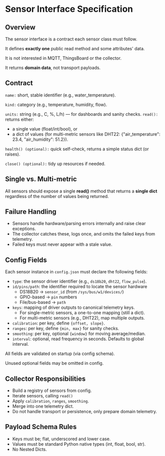 # Sensor Interface Specification

## Overview

The sensor interface is a contract each sensor class must follow.

It defines **exactly one** public read method and some attributes' data.

It is not interested in MQTT, ThingsBoard or the collector.

It returns **domain data**, not transport payloads.

## Contract

```name:``` short, stable identifier (e.g., water_temperature). 

```kind:``` category (e.g., temperature, humidity, flow).

```units:``` string (e.g., C, %, L/h) — for dashboards and sanity checks.
```read():``` returns either:
- a single value (float/int/bool), or
- a dict of values (for multi-metric sensors like DHT22: {"air_temperature": 
23.4, "air_humidity": 51.2}).

```health() (optional):``` quick self-check, returns a simple status dict (or raises).

```close() (optional):``` tidy up resources if needed.

## Single vs. Multi-metric

All sensors should expose a single **read()** method that returns a **single dict**
regardless of the number of values being returned.

## Failure Handling

- Sensors handle hardware/parsing errors internally and raise clear exceptions. 
- The collector catches these, logs once, and omits the failed keys from telemetry. 
- Failed keys must never appear with a stale value.

## Config Fields

Each sensor instance in `config.json` must declare the following fields:

- ```type```: the sensor driver identifier (e.g., `ds18b20`, `dht22`, `flow_pulse`).
- ```id/pins/path```: the identifier required to locate the sensor hardware  
  - DS18B20 → `sensor_id` (from `/sys/bus/w1/devices/`)  
  - GPIO-based → `pin` numbers  
  - File/bus-based → `path`
- ```keys```: mapping of driver outputs to canonical telemetry keys.  
  - For single-metric sensors, a one-to-one mapping (still a dict).  
  - For multi-metric sensors (e.g., DHT22), map multiple outputs.
- ```calibration```: per key, define `{offset, slope}`.  
- ```ranges```: per key, define `{min, max}` for sanity checks.  
- ```smoothing```: per key, optional `{window}` for moving average/median.  
- ```interval```: optional, read frequency in seconds. Defaults to global interval.

All fields are validated on startup (via config schema).

Unused optional fields may be omitted in config.

## Collector Responsibilities

- Build a registry of sensors from config.
- Iterate sensors, calling `read()`
- Apply `calibration`, `ranges`, `smoothing`.
- Merge into one telemetry dict.
- Do not handle transport or persistence, only prepare domain telemetry.

## Payload Schema Rules

- Keys must be; flat, underscored and lower case. 
- Values must be standard Python native types (int, float, bool, str). 
- No Nested Dicts.